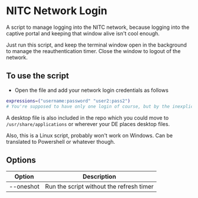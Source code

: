 # NITC Network Login

A script to manage logging into the NITC network, because logging into the captive portal and keeping that window alive isn't cool enough.

Just run this script, and keep the terminal window open in the background to manage the reauthentication timer. Close the window to logout of the network.

## To use the script

- Open the file and add your network login credentials as follows

```bash
expressions=("username:password" "user2:pass2")
# You're supposed to have only one login of course, but by the inexplicable alignment of the universe, if you somehow come into possession of some other credentials, you can add it here and everything in the list will be used randomly until successful authentication.
```

A desktop file is also included in the repo which you could move to `/usr/share/applications` or wherever your DE places desktop files.

Also, this is a Linux script, probably won't work on Windows. Can be translated to Powershell or whatever though.

## Options

| Option    | Description                              |
| --------- | ---------------------------------------- |
| --oneshot | Run the script without the refresh timer |
